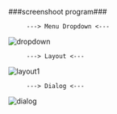 ###screenshoot program###

         ---> Menu Dropdown <---
![dropdown](https://user-images.githubusercontent.com/72422140/117394697-d0b0e400-af20-11eb-9450-9822e3363304.png)

         ---> Layout <---
![layout1](https://user-images.githubusercontent.com/72422140/117394727-deff0000-af20-11eb-9c83-1816a20cf368.png)


         ---> Dialog <---
![dialog](https://user-images.githubusercontent.com/72422140/117394736-e2928700-af20-11eb-813c-42e553c34bf9.png)



